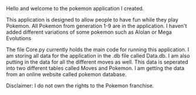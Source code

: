 Hello and welcome to the pokemon application I created. 

This application is designed to allow people to have fun while they play Pokemon.
All Pokemon from generation 1-9 are in the application.
I haven't added different variations of some pokemon such as Alolan or Mega Evolutions

The file Core.py currently holds the main code for running this application. I am storing all data for the 
application in the .db file called Data.db. I am also putting in the data for all the different moves as well.
This data is seperated into two different tables called Moves and Pokemon. I am getting the data from an online
website called pokemon database.

Disclaimer: I do not own the rights to the Pokemon franchise.